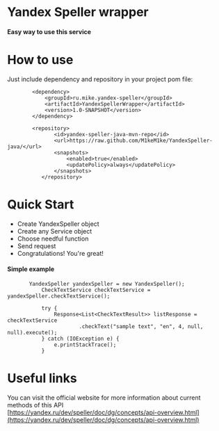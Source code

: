 # Yandex Speller wrapper  

#### Easy way to use this service  

# How to use  
Just include dependency and repository in your project pom file:
```
        <dependency>
            <groupId>ru.mike.yandex-speller</groupId>
            <artifactId>YandexSpellerWrapper</artifactId>
            <version>1.0-SNAPSHOT</version>
        </dependency>

        <repository>
               <id>yandex-speller-java-mvn-repo</id>
               <url>https://raw.github.com/M1keM1ke/YandexSpeller-java/</url>
               <snapshots>
                   <enabled>true</enabled>
                   <updatePolicy>always</updatePolicy>
               </snapshots>
           </repository>
``` 
# Quick Start  
- Create YandexSpeller object
- Create any Service object
- Choose needful function
- Send request
- Congratulations! You're great!

#### Simple example  
```
       YandexSpeller yandexSpeller = new YandexSpeller();
           CheckTextService checkTextService = yandexSpeller.checkTextService();
           
           try {
               Response<List<CheckTextResult>> listResponse = checkTextService
                       .checkText("sample text", "en", 4, null, null).execute();
           } catch (IOException e) {
               e.printStackTrace();
           }
```

# Useful links
You can visit the official website for more information about current methods of this API  
[https://yandex.ru/dev/speller/doc/dg/concepts/api-overview.html](https://yandex.ru/dev/speller/doc/dg/concepts/api-overview.html)
